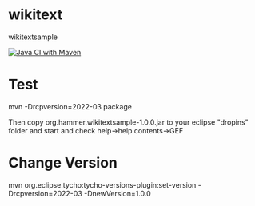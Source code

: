 wikitext
========

wikitextsample

[![Java CI with Maven](https://github.com/carstenartur/wikitext/actions/workflows/maven.yml/badge.svg)](https://github.com/carstenartur/wikitext/actions/workflows/maven.yml)


Test
========

mvn -Drcpversion=2022-03 package

Then copy org.hammer.wikitextsample-1.0.0.jar to your eclipse "dropins" folder and start and check help->help contents->GEF

Change Version
========

mvn org.eclipse.tycho:tycho-versions-plugin:set-version -Drcpversion=2022-03 -DnewVersion=1.0.0
